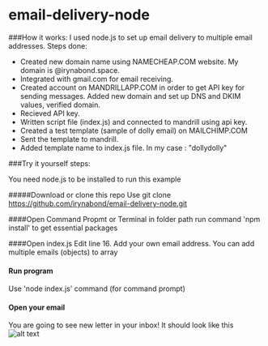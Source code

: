 # email-delivery-node

###How it works:
I used node.js to set up email delivery to multiple email addresses. 
Steps done:
* Created new domain name using NAMECHEAP.COM website. My domain is @irynabond.space. 
* Integrated with gmail.com for email receiving. 
* Created account on MANDRILLAPP.COM in order to get API key for sending messages. Added new domain and set up DNS and DKIM values, verified domain.
* Recieved API key. 
* Written script file (index.js) and connected to mandrill using api key.
* Created a test template (sample of dolly email) on MAILCHIMP.COM
* Sent the template to mandrill.
* Added template name to index.js file. In my case : "dollydolly"
 
###Try it yourself steps:

You need node.js to be installed to run this example

#####Download or clone this repo
Use git clone https://github.com/irynabond/email-delivery-node.git

####Open Command Propmt or Terminal in folder path
run command 'npm install' to get essential packages

####Open index.js
Edit line 16. Add your own email address. You can add multiple emails (objects)  to array

#### Run program
Use 'node index.js' command (for command prompt)

#### Open your email
You are going to see new letter in your inbox! It should look like this
![alt text](https://s31.postimg.org/t699dyw3f/email.png "Email")

